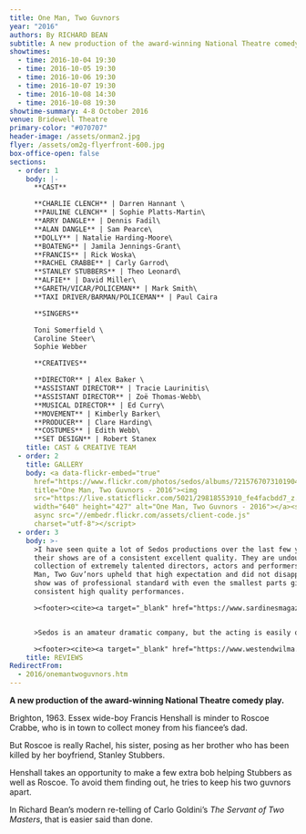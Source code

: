 ```yaml
---
title: One Man, Two Guvnors
year: "2016"
authors: By RICHARD BEAN
subtitle: A new production of the award-winning National Theatre comedy play
showtimes:
  - time: 2016-10-04 19:30
  - time: 2016-10-05 19:30
  - time: 2016-10-06 19:30
  - time: 2016-10-07 19:30
  - time: 2016-10-08 14:30
  - time: 2016-10-08 19:30
showtime-summary: 4-8 October 2016
venue: Bridewell Theatre
primary-color: "#070707"
header-image: /assets/onman2.jpg
flyer: /assets/om2g-flyerfront-600.jpg
box-office-open: false
sections:
  - order: 1
    body: |-
      **CAST**

      **CHARLIE CLENCH** | Darren Hannant \
      **PAULINE CLENCH** | Sophie Platts-Martin\
      **ARRY DANGLE** | Dennis Fadil\
      **ALAN DANGLE** | Sam Pearce\
      **DOLLY** | Natalie Harding-Moore\
      **BOATENG** | Jamila Jennings-Grant\
      **FRANCIS** | Rick Woska\
      **RACHEL CRABBE** | Carly Garrod\
      **STANLEY STUBBERS** | Theo Leonard\
      **ALFIE** | David Miller\
      **GARETH/VICAR/POLICEMAN** | Mark Smith\
      **TAXI DRIVER/BARMAN/POLICEMAN** | Paul Caira

      **SINGERS**

      Toni Somerfield \
      Caroline Steer\
      Sophie Webber

      **CREATIVES**

      **DIRECTOR** | Alex Baker \
      **ASSISTANT DIRECTOR** | Tracie Laurinitis\
      **ASSISTANT DIRECTOR** | Zoë Thomas-Webb\
      **MUSICAL DIRECTOR** | Ed Curry\
      **MOVEMENT** | Kimberly Barker\
      **PRODUCER** | Clare Harding\
      **COSTUMES** | Edith Webb\
      **SET DESIGN** | Robert Stanex
    title: CAST & CREATIVE TEAM
  - order: 2
    title: GALLERY
    body: <a data-flickr-embed="true"
      href="https://www.flickr.com/photos/sedos/albums/72157670731019044"
      title="One Man, Two Guvnors - 2016"><img
      src="https://live.staticflickr.com/5021/29818553910_fe4facbdd7_z.jpg"
      width="640" height="427" alt="One Man, Two Guvnors - 2016"></a><script
      async src="//embedr.flickr.com/assets/client-code.js"
      charset="utf-8"></script>
  - order: 3
    body: >-
      >I have seen quite a lot of Sedos productions over the last few years, and
      their shows are of a consistent excellent quality. They are undoubtedly a
      collection of extremely talented directors, actors and performers. One
      Man, Two Guv’nors upheld that high expectation and did not disappoint; the
      show was of professional standard with even the smallest parts giving
      consistent high quality performances.

      ><footer><cite><a target="_blank" href="https://www.sardinesmagazine.co.uk/review/one-man-two-guvnors-3/">One Man, Two Guvnors, 2016, Sardines</a></cite></footer>


      >Sedos is an amateur dramatic company, but the acting is easily on par with the professional show I saw previously. In fact, having seen Sedos in action before, it seems they are once again blurring the lines between professional and amateur theatre. In particular, they prove that the quality of a show is determined by those involved – and not whether anyone is getting paid.

      ><footer><cite><a target="_blank" href="https://www.westendwilma.com/review-one-man-two-guvnors-bridewell/">One Man, Two Guvnors, 2016, West End Wilma</a></cite></footer>
    title: REVIEWS
RedirectFrom:
  - 2016/onemantwoguvnors.htm
---
```

**A new production of the award-winning National Theatre comedy play.**

Brighton, 1963. Essex wide-boy Francis Henshall is minder to Roscoe Crabbe, who is in town to collect money from his fiancee’s dad.

But Roscoe is really Rachel, his sister, posing as her brother who has been killed by her boyfriend, Stanley Stubbers.

Henshall takes an opportunity to make a few extra bob helping Stubbers as well as Roscoe. To avoid them finding out, he tries to keep his two guvnors apart.

In Richard Bean’s modern re-telling of Carlo Goldini’s *The Servant of Two Masters*, that is easier said than done.
